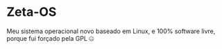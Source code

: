 # Zeta-OS
Meu sistema operacional novo baseado em Linux, e 100% software livre, porque fui forçado pela GPL 🤐 
